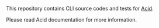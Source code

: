 This repository contains CLI source codes and tests for [Acid](https://github.com/Accelize/acid).

Please read Acid documentation for more information.
